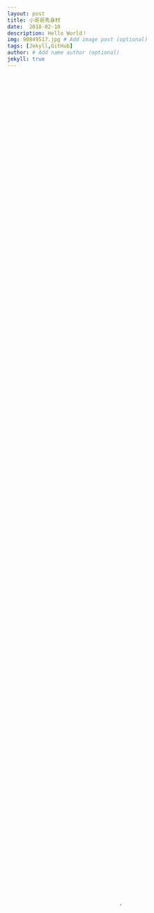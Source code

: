 ```yaml
---
layout: post
title: 小哥哥秀身材
date:  2018-02-10
description: Hello World！
img: 90849517.jpg # Add image post (optional)
tags: [Jekyll,GitHub]
author: # Add name author (optional)
jekyll: true
---
```

<video controls preload="auto" poster="https://wmnhw.github.io/assets/img/90849517.jpg" width="100%" height="100%" src="https://gdindex.wmnhw.workers.dev/%25E5%25B8%2585%25E5%2593%25A5%25E8%25A7%2586%25E9%25A2%2591/%E5%B0%8F%E5%93%A5%E5%93%A5%E7%A7%80%E8%BA%AB%E6%9D%90%2520-%2520%40%E6%A9%98%E5%AD%90%E7%94%B7%E6%9C%8B%E5%8F%8B%2520%E7%9A%84%E8%A7%86%E9%A2%91%2520-%2520%E8%A7%86%E9%A2%91%2520-%2520%E5%BE%AE%E5%8D%9A.mp4"></video>
